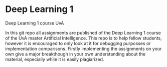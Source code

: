# Deep Learning 1
Deep Learning 1 course UvA

In this git repo all assignments are published of the Deep Learning 1 course of the UvA master Artificial Intelligence.
This repo is to help fellow students, however it is encouraged to only look at it for debugging purposses or implementation 
comparisons. Firstly implementing the assignments on your own give a major breakthough in your own understanding about the 
material, especially while it is easily plagiarized. 
